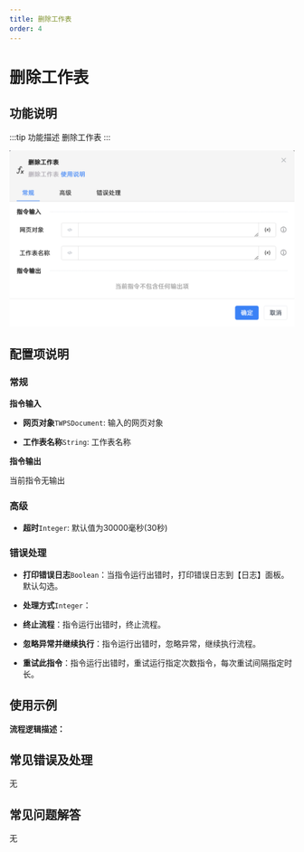```yaml
---
title: 删除工作表
order: 4
---
```


# 删除工作表

## 功能说明

:::tip 功能描述
删除工作表
:::

![删除工作表](../../../../assets/删除工作表_command.png)

## 配置项说明

### 常规

**指令输入**

- **网页对象**`TWPSDocument`: 输入的网页对象

- **工作表名称**`String`: 工作表名称


**指令输出**

当前指令无输出

### 高级

- **超时**`Integer`: 默认值为30000毫秒(30秒)

### 错误处理

- **打印错误日志**`Boolean`：当指令运行出错时，打印错误日志到【日志】面板。默认勾选。

- **处理方式**`Integer`：

 - **终止流程**：指令运行出错时，终止流程。

 - **忽略异常并继续执行**：指令运行出错时，忽略异常，继续执行流程。

 - **重试此指令**：指令运行出错时，重试运行指定次数指令，每次重试间隔指定时长。

## 使用示例

**流程逻辑描述：** 

## 常见错误及处理

无

## 常见问题解答

无

